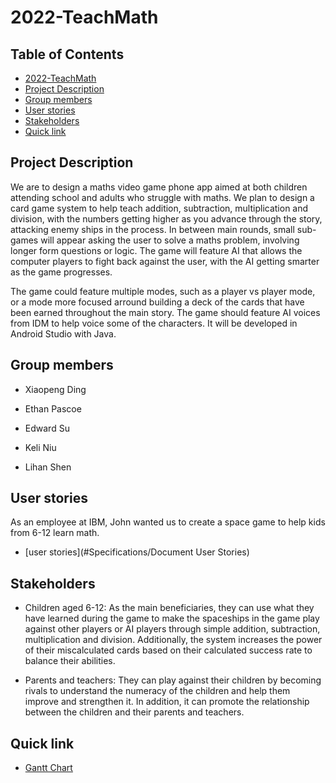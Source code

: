 # 2022-TeachMath

## Table of Contents
- [2022-TeachMath](#2022-teachmath)
- [Project Description](#project-description)
- [Group members](#group-members)
- [User stories](#user-stories)
- [Stakeholders](#stakeholders)
- [Quick link](#quick-link)
 
## Project Description
We are to design a maths video game phone app aimed at both children attending school and adults who 
struggle with maths. We plan to design a card game system to help teach addition, subtraction, 
multiplication and division, with the numbers getting higher as you advance through the story, 
attacking enemy ships in the process. In between main rounds, small sub-games will appear
asking the user to solve a maths problem, involving longer form questions or logic. The game will feature
AI that allows the computer players to fight back against the user, with the AI getting smarter as the game
progresses.

The game could feature multiple modes, such as a player vs player mode, or a mode more focused arround building
a deck of the cards that have been earned throughout the main story. The game should feature AI voices from
IDM to help voice some of the characters. It will be developed in Android Studio with Java.

## Group members
* Xiaopeng Ding

* Ethan Pascoe

* Edward Su

* Keli Niu

* Lihan Shen

## User stories
As an employee at IBM, John wanted us to create a space game to help kids from 6-12 learn math.
- [user stories](#Specifications/Document User Stories)

## Stakeholders
* Children aged 6-12: As the main beneficiaries, they can use what they have learned during the game to make the spaceships in the game play against other players or AI players through simple addition, subtraction, multiplication and division. Additionally, the system increases the power of their miscalculated cards based on their calculated success rate to balance their abilities.

* Parents and teachers: They can play against their children by becoming rivals to understand the numeracy of the children and help them improve and strengthen it. In addition, it can promote the relationship between the children and their parents and teachers.

## Quick link
* [Gantt Chart](https://uob-my.sharepoint.com/:x:/g/personal/tm21064_bristol_ac_uk/Eawx_-tD16lDkWZellTm-EgBApA7P2yy6c2a8kqFwhnR7g)
